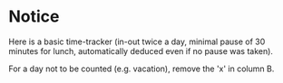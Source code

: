 # Notice

Here is a basic time-tracker (in-out twice a day, minimal pause of 30 minutes for lunch, automatically deduced even if no pause was taken).

For a day not to be counted (e.g. vacation), remove the 'x' in column B.

